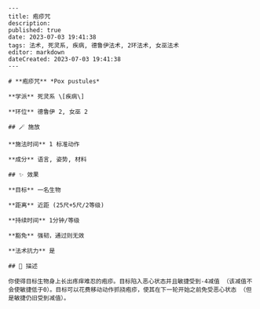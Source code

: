 
    ---
    title: 疱疹咒
    description: 
    published: true
    date: 2023-07-03 19:41:38
    tags: 法术, 死灵系, 疾病, 德鲁伊法术, 2环法术, 女巫法术
    editor: markdown
    dateCreated: 2023-07-03 19:41:38
    ---

    # **疱疹咒** *Pox pustules*

    **学派** 死灵系 \[疾病\] 

    **环位** 德鲁伊 2, 女巫 2

    ## 🪄 施放

    **施法时间** 1 标准动作

    **成分** 语言, 姿势, 材料

    ## ✨ 效果 

    **目标** 一名生物 

    **距离** 近距 (25尺+5尺/2等级)  

    **持续时间** 1分钟/等级 

    **豁免** 强韧，通过则无效

    **法术抗力** 是

    ## 📖 描述

    你使得目标生物身上长出疼痒难忍的疱疹。目标陷入恶心状态并且敏捷受到-4减值 （该减值不会使敏捷低于0）。目标可以花费移动动作抓挠疱疹，使其在下一轮开始之前免受恶心状态 （但是敏捷仍旧受到减值）。
    